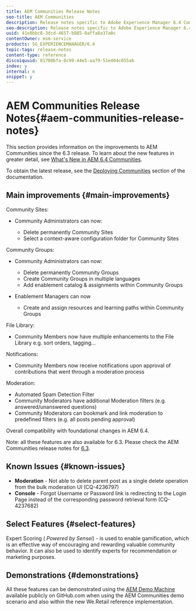 ```yaml
---
title: AEM Communities Release Notes
seo-title: AEM Communities
description: Release notes specific to Adobe Experience Manager 6.4 Communities.
seo-description: Release notes specific to Adobe Experience Manager 6.4 Communities.
uuid: 41e8bbc8-3dcd-4657-b885-0affa8a37a0c
contentOwner: msm-service
products: SG_EXPERIENCEMANAGER/6.4
topic-tags: release-notes
content-type: reference
discoiquuid: 81708bfa-0c99-44e5-aa79-51e404c055ab
index: y
internal: n
snippet: y
---
```


# AEM Communities Release Notes{#aem-communities-release-notes}

This section provides information on the improvements to AEM Communities since the 6.3 release. To learn about the new features in greater detail, see [What's New in AEM 6.4 Communities](/communities/using/whats-new-aem-communities.html?cq_ck=1522837662674).

To obtain the latest release, see the [Deploying Communities](../communities/using/deploy-communities.md#latest-releases) section of the documentation.

## Main improvements {#main-improvements}

Community Sites:

* Community Administrators can now:

    * Delete permanently Community Sites
    * Select a context-aware configuration folder for Community Sites

Community Groups:

* Community Administrators can now:

    * Delete permanently Community Groups
    * Create Community Groups in multiple languages
    * Add enablement catalog & assignments within Community Groups

* Enablement Managers can now

    * Create and assign resources and learning paths within Community Groups

File Library:

* Community Members now have multiple enhancements to the File Library e.g. sort orders, tagging...

Notifications:

* Community Members now receive notifications upon approval of contributions that went through a moderation process

Moderation:

* Automated Spam Detection Filter
* Community Moderators have additional Moderation filters (e.g. answered/unanswered questions)
* Community Moderators can bookmark and link moderation to predefined filters (e.g. all posts pending approval)

Overall compatibility with foundational changes in AEM 6.4.

Note: all these features are also available for 6.3. Please check the AEM Communities release notes for [6.3](https://helpx.adobe.com/experience-manager/6-3/release-notes.html).

## Known Issues {#known-issues}

* **Moderation** - Not able to delete parent post as a single delete operation from the bulk moderation UI (CQ-4236797)
* **Console** - Forgot Username or Password link is redirecting to the Login Page instead of the corresponding password retrieval form (CQ-4237682)

## Select Features {#select-features}

Expert Scoring ( *Powered by Sensei*) - is used to enable gamification, which is an effective way of encouraging and rewarding valuable community behavior. It can also be used to identify experts for recommendation or marketing purposes.  

## Demonstrations {#demonstrations}

All these features can be demonstrated using the [AEM Demo Machine](https://github.com/Adobe-Marketing-Cloud/aem-demo-machine/wiki) available publicly on GitHub.com when using the AEM Communities demo scenario and also within the new We.Retail reference implementation.
